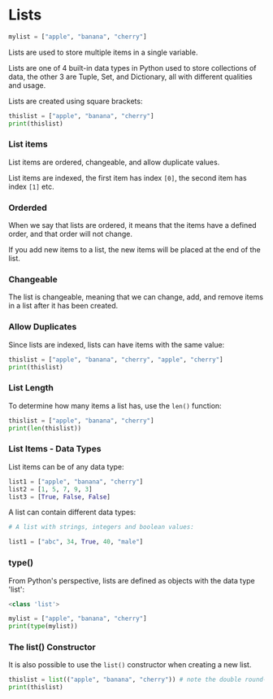 # Lists

```python
mylist = ["apple", "banana", "cherry"]
```

Lists are used to store multiple items in a single variable.

Lists are one of 4 built-in data types in Python used to store collections of data, the other 3 are Tuple, Set, and Dictionary, all with different qualities and usage.

Lists are created using square brackets:

```python
thislist = ["apple", "banana", "cherry"]
print(thislist)
```

### List items

List items are ordered, changeable, and allow duplicate values.

List items are indexed, the first item has index `[0]`, the second item has index `[1]` etc.

### Orderded 

When we say that lists are ordered, it means that the items have a defined order, and that order will not change.

If you add new items to a list, the new items will be placed at the end of the list.

### Changeable

The list is changeable, meaning that we can change, add, and remove items in a list after it has been created.

### Allow Duplicates

Since lists are indexed, lists can have items with the same value:

```python
thislist = ["apple", "banana", "cherry", "apple", "cherry"]
print(thislist)
```

### List Length

To determine how many items a list has, use the `len()` function:

```python
thislist = ["apple", "banana", "cherry"]
print(len(thislist))
```

### List Items - Data Types

List  items can be of any data type:

```python
list1 = ["apple", "banana", "cherry"]
list2 = [1, 5, 7, 9, 3]
list3 = [True, False, False]
```

A list can contain different data types:

```python
# A list with strings, integers and boolean values:

list1 = ["abc", 34, True, 40, "male"]
```

### type()

From Python's perspective, lists are defined as objects with the data type 'list':

```python
<class 'list'>
```

```python
mylist = ["apple", "banana", "cherry"]
print(type(mylist))
```

### The list() Constructor

It is also possible to use the `list()` constructor when creating a new list.

```python
thislist = list(("apple", "banana", "cherry")) # note the double round-brackets
print(thislist)
```